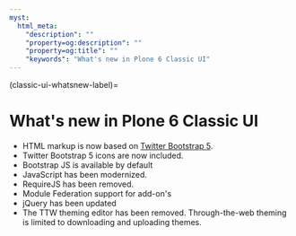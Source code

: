 ```yaml
---
myst:
  html_meta:
    "description": ""
    "property=og:description": ""
    "property=og:title": ""
    "keywords": "What's new in Plone 6 Classic UI"
---
```


(classic-ui-whatsnew-label)=

# What's new in Plone 6 Classic UI

- HTML markup is now based on [Twitter Bootstrap 5](https://getbootstrap.com/).
- Twitter Bootstrap 5 icons are now included.
- Bootstrap JS is available by default
- JavaScript has been modernized.
- RequireJS has been removed.
- Module Federation support for add-on's
- jQuery has been updated
- The TTW theming editor has been removed.
  Through-the-web theming is limited to downloading and uploading themes.
